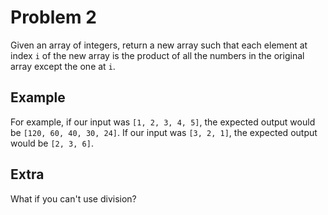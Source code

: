 # Problem 2

Given an array of integers, return a new array such that each element at index `i` of the new array is the product of all the numbers in the original array except the one at `i`.

## Example

For example, if our input was `[1, 2, 3, 4, 5]`, the expected output would be `[120, 60, 40, 30, 24]`. If our input was `[3, 2, 1]`, the expected output would be `[2, 3, 6]`.

## Extra

What if you can't use division?
